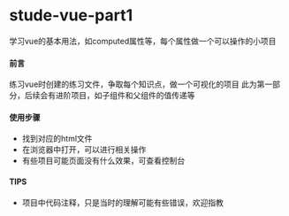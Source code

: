 # stude-vue-part1
学习vue的基本用法，如computed属性等，每个属性做一个可以操作的小项目

#### 前言
   练习vue时创建的练习文件，争取每个知识点，做一个可视化的项目
   此为第一部分，后续会有进阶项目，如子组件和父组件的值传递等

#### 使用步骤
  - 找到对应的html文件
  - 在浏览器中打开，可以进行相关操作
  - 有些项目可能页面没有什么效果，可查看控制台

#### TIPS
- 项目中代码注释，只是当时的理解可能有些错误，欢迎指教
